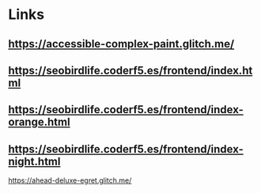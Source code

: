 # Links

https://accessible-complex-paint.glitch.me/
--
https://seobirdlife.coderf5.es/frontend/index.html
--
https://seobirdlife.coderf5.es/frontend/index-orange.html
--
https://seobirdlife.coderf5.es/frontend/index-night.html
--
https://ahead-deluxe-egret.glitch.me/

